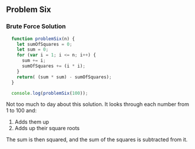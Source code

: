## Problem Six

### Brute Force Solution

```javascript
  function problemSix(n) {
    let sumOfSquares = 0;
    let sum = 0;
    for (var i = 1; i <= n; i++) {
      sum += i;
      sumOfSquares += (i * i);
    }
    return( (sum * sum) - sumOfSquares);
  }

  console.log(problemSix(100));
```

Not too much to day about this solution. It looks through each number from 1 to 100 and:

  1. Adds them up
  2. Adds up their square roots

The sum is then squared, and the sum of the squares is subtracted from it.
